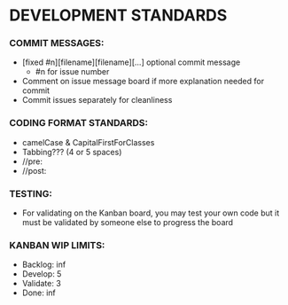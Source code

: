# DEVELOPMENT STANDARDS
### COMMIT MESSAGES:
* [fixed #n][filename][filename][...] optional commit message
  * #n for issue number
* Comment on issue message board if more explanation needed for commit
* Commit issues separately for cleanliness
### CODING FORMAT STANDARDS:
* camelCase & CapitalFirstForClasses
* Tabbing??? (4 or 5 spaces)
* //pre:
* //post:
### TESTING:
* For validating on the Kanban board, you may test your own code but it must be validated by someone else to progress the board
### KANBAN WIP LIMITS:
* Backlog: inf
* Develop: 5
* Validate: 3
* Done: inf
